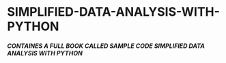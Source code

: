 # SIMPLIFIED-DATA-ANALYSIS-WITH-PYTHON

##### CONTAINES A FULL BOOK CALLED SAMPLE CODE SIMPLIFIED DATA ANALYSIS WITH PYTHON 
